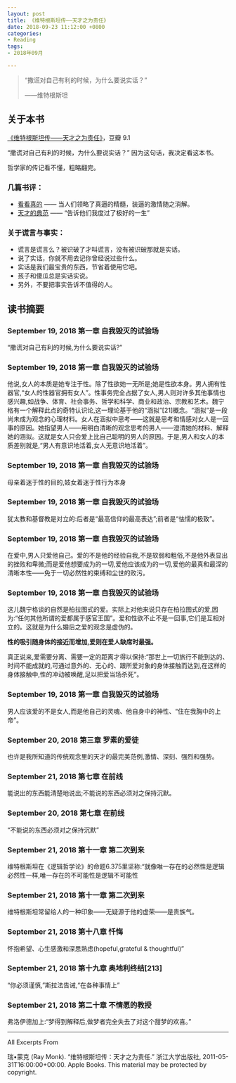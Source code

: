 ```yaml
---
layout: post
title: 《维特根斯坦传——天才之为责任》
date: 2018-09-23 11:12:00 +0800
categories:
- Reading
tags:
- 2018年09月

---
```


<blockquote class="blockquote-center">
<p>“撒谎对自己有利的时候，为什么要说实话？” </p>
<p>——维特根斯坦</p>
</blockquote>

## 关于本书

[《维特根斯坦传——天才之为责任》](https://book.douban.com/subject/6152040/)，豆瓣 9.1

“撒谎对自己有利的时候，为什么要说实话？” 因为这句话，我决定看这本书。

哲学家的传记看不懂，粗略翻完。 

### 几篇书评：

- [看看真的](https://book.douban.com/review/5047959/) —— 当人们领略了真逼的精髓，装逼的激情随之消解。
- [天才的典范](https://book.douban.com/review/6994766/) —— “告诉他们我度过了极好的一生”

### 关于谎言与事实： 

- 谎言是谎言么？被识破了才叫谎言，没有被识破那就是实话。 
- 说了实话，你就不用去记你曾经说过些什么。 
- 实话是我们最宝贵的东西，节省着使用它吧。 
- 孩子和傻瓜总是实话实说。 
- 另外，不要把事实告诉不值得的人。

## 读书摘要

### September 19, 2018 第一章 自我毁灭的试验场

“撒谎对自己有利的时候,为什么要说实话?”

### September 19, 2018 第一章 自我毁灭的试验场

他说,女人的本质是她专注于性。除了性欲她一无所是;她是性欲本身。男人拥有性器官,“女人的性器官拥有女人”。性事务完全占据了女人,男人则对许多其他事情也感兴趣,如战争、体育、社会事务、哲学和科学、商业和政治、宗教和艺术。魏宁格有一个解释此点的奇特认识论,这一理论基于他的“涵拟”[21]概念。“涵拟”是一段尚未成为观念的心理材料。女人在涵拟中思考——这就是思考和情感对女人是一回事的原因。她指望男人——用明白清晰的观念思考的男人——澄清她的材料、解释她的涵拟。这就是女人只会爱上比自己聪明的男人的原因。于是,男人和女人的本质差别就是,“男人有意识地活着,女人无意识地活着”。

### September 19, 2018 第一章 自我毁灭的试验场

母亲着迷于性的目的,妓女着迷于性行为本身

### September 19, 2018 第一章 自我毁灭的试验场

犹太教和基督教是对立的:后者是“最高信仰的最高表达”;前者是“怯懦的极致”。

### September 19, 2018 第一章 自我毁灭的试验场

在爱中,男人只爱他自己。爱的不是他的经验自我,不是软弱和粗俗,不是他外表显出的挫败和卑微;而是爱他想要成为的一切,爱他应该成为的一切,爱他的最真和最深的清晰本性——免于一切必然性的束缚和尘世的败污。

### September 19, 2018 第一章 自我毁灭的试验场

这儿魏宁格谈的自然是柏拉图式的爱。实际上对他来说只存在柏拉图式的爱,因为:“任何其他所谓的爱都属于感官王国”。爱和性欲不止不是一回事,它们是互相对立的。这就是为什么婚后之爱的观念是虚伪的。

**性的吸引随身体的接近而增加,爱则在爱人缺席时最强。**

真正说来,爱需要分离、需要一定的距离才得以保持:“那世上一切旅行不能到达的、时间不能成就的,可通过意外的、无心的、跟所爱对象的身体接触而达到,在这样的身体接触中,性的冲动被唤醒,足以把爱当场杀死”。

### September 19, 2018 第一章 自我毁灭的试验场

男人应该爱的不是女人,而是他自己的灵魂、他自身中的神性、“住在我胸中的上帝”。

### September 20, 2018 第三章 罗素的爱徒

也许是我所知道的传统观念里的天才的最完美范例,激情、深刻、强烈和强势。

### September 21, 2018 第七章 在前线

能说出的东西能清楚地说出;不能说的东西必须对之保持沉默。

### September 20, 2018 第七章 在前线

“不能说的东西必须对之保持沉默”

### September 21, 2018 第十一章 第二次到来

维特根斯坦在《逻辑哲学论》的命题6.375里坚称:“就像唯一存在的必然性是逻辑必然性一样,唯一存在的不可能性是逻辑不可能性

### September 21, 2018 第十一章 第二次到来

维特根斯坦常留给人的一种印象——无疑源于他的虚荣——是贵族气。

### September 21, 2018 第十八章 忏悔

怀抱希望、心生感激和深思熟虑(hopeful,grateful & thoughtful)”

### September 21, 2018 第十九章 奥地利终结[213]

“你必须谨慎,”斯拉法告诫,“在各种事情上”

### September 21, 2018 第二十章 不情愿的教授

弗洛伊德加上:“梦得到解释后,做梦者完全失去了对这个甜梦的欢喜。”

----

All Excerpts From

瑞•蒙克 (Ray Monk). “维特根斯坦传：天才之为责任.” 浙江大学出版社, 2011-05-31T16:00:00+00:00. Apple Books. 
This material may be protected by copyright.

